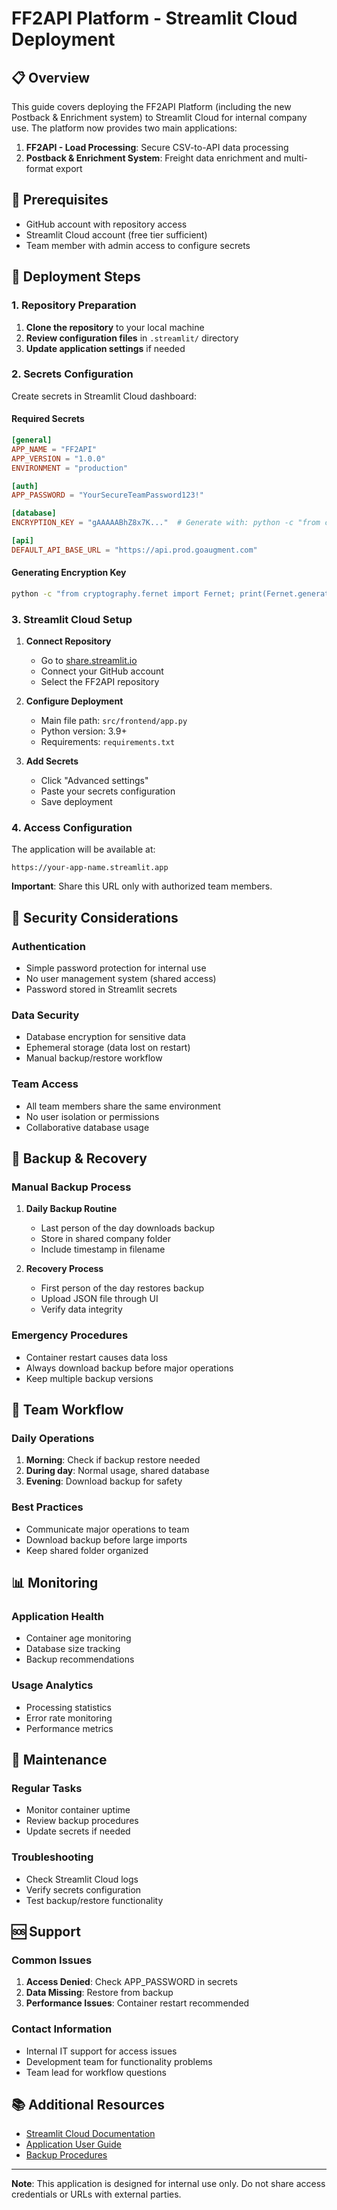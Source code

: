 # FF2API Platform - Streamlit Cloud Deployment

## 📋 Overview

This guide covers deploying the FF2API Platform (including the new Postback & Enrichment system) to Streamlit Cloud for internal company use. The platform now provides two main applications:

1. **FF2API - Load Processing**: Secure CSV-to-API data processing
2. **Postback & Enrichment System**: Freight data enrichment and multi-format export

## 🔧 Prerequisites

- GitHub account with repository access
- Streamlit Cloud account (free tier sufficient)
- Team member with admin access to configure secrets

## 🚀 Deployment Steps

### 1. Repository Preparation

1. **Clone the repository** to your local machine
2. **Review configuration files** in `.streamlit/` directory
3. **Update application settings** if needed

### 2. Secrets Configuration

Create secrets in Streamlit Cloud dashboard:

#### Required Secrets

```toml
[general]
APP_NAME = "FF2API"
APP_VERSION = "1.0.0"
ENVIRONMENT = "production"

[auth]
APP_PASSWORD = "YourSecureTeamPassword123!"

[database]
ENCRYPTION_KEY = "gAAAAABhZ8x7K..."  # Generate with: python -c "from cryptography.fernet import Fernet; print(Fernet.generate_key().decode())"

[api]
DEFAULT_API_BASE_URL = "https://api.prod.goaugment.com"
```

#### Generating Encryption Key

```bash
python -c "from cryptography.fernet import Fernet; print(Fernet.generate_key().decode())"
```

### 3. Streamlit Cloud Setup

1. **Connect Repository**
   - Go to [share.streamlit.io](https://share.streamlit.io)
   - Connect your GitHub account
   - Select the FF2API repository

2. **Configure Deployment**
   - Main file path: `src/frontend/app.py`
   - Python version: 3.9+
   - Requirements: `requirements.txt`

3. **Add Secrets**
   - Click "Advanced settings"
   - Paste your secrets configuration
   - Save deployment

### 4. Access Configuration

The application will be available at:
```
https://your-app-name.streamlit.app
```

**Important**: Share this URL only with authorized team members.

## 🔐 Security Considerations

### Authentication
- Simple password protection for internal use
- No user management system (shared access)
- Password stored in Streamlit secrets

### Data Security
- Database encryption for sensitive data
- Ephemeral storage (data lost on restart)
- Manual backup/restore workflow

### Team Access
- All team members share the same environment
- No user isolation or permissions
- Collaborative database usage

## 💾 Backup & Recovery

### Manual Backup Process
1. **Daily Backup Routine**
   - Last person of the day downloads backup
   - Store in shared company folder
   - Include timestamp in filename

2. **Recovery Process**
   - First person of the day restores backup
   - Upload JSON file through UI
   - Verify data integrity

### Emergency Procedures
- Container restart causes data loss
- Always download backup before major operations
- Keep multiple backup versions

## 👥 Team Workflow

### Daily Operations
1. **Morning**: Check if backup restore needed
2. **During day**: Normal usage, shared database
3. **Evening**: Download backup for safety

### Best Practices
- Communicate major operations to team
- Download backup before large imports
- Keep shared folder organized

## 📊 Monitoring

### Application Health
- Container age monitoring
- Database size tracking
- Backup recommendations

### Usage Analytics
- Processing statistics
- Error rate monitoring
- Performance metrics

## 🔄 Maintenance

### Regular Tasks
- Monitor container uptime
- Review backup procedures
- Update secrets if needed

### Troubleshooting
- Check Streamlit Cloud logs
- Verify secrets configuration
- Test backup/restore functionality

## 🆘 Support

### Common Issues
1. **Access Denied**: Check APP_PASSWORD in secrets
2. **Data Missing**: Restore from backup
3. **Performance Issues**: Container restart recommended

### Contact Information
- Internal IT support for access issues
- Development team for functionality problems
- Team lead for workflow questions

## 📚 Additional Resources

- [Streamlit Cloud Documentation](https://docs.streamlit.io/streamlit-cloud)
- [Application User Guide](README.md)
- [Backup Procedures](BACKUP_PROCEDURES.md)

---

**Note**: This application is designed for internal use only. Do not share access credentials or URLs with external parties. 
